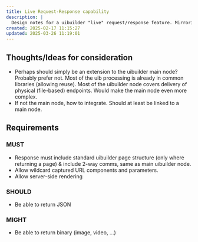 ```yaml
---
title: Live Request-Response capability
description: |
  Design notes for a uibuilder "live" request/response feature. Mirroring core http-in/-response nodes but with uibuilder features.
created: 2025-02-17 11:15:27
updated: 2025-03-26 11:19:01
---
```


## Thoughts/Ideas for consideration

* Perhaps should simply be an extension to the uibuilder main node?
  Probably prefer not. Most of the uib processing is already in common libraries (allowing reuse). Most of the uibuilder node covers delivery of physical (file-based) endpoints. Would make the main node even more complex.
* If not the main node, how to integrate. Should at least be linked to a main node.

## Requirements

### MUST

* Response must include standard uibuilder page structure (only where returning a page) & include 2-way comms, same as main uibuilder node.
* Allow wildcard captured URL components and parameters.
* Allow server-side rendering

### SHOULD

* Be able to return JSON

### MIGHT

* Be able to return binary (image, video, ...)
